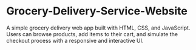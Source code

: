 # Grocery-Delivery-Service-Website
A simple grocery delivery web app built with HTML, CSS, and JavaScript. Users can browse products, add items to their cart, and simulate the checkout process with a responsive and interactive UI.
